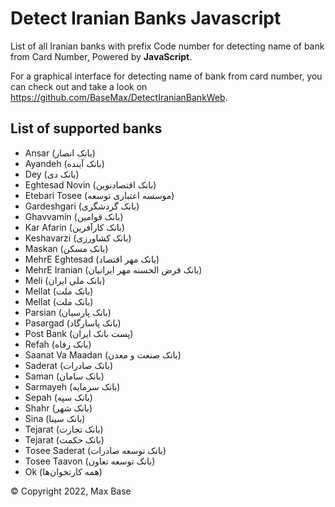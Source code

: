 # Detect Iranian Banks Javascript

List of all Iranian banks with prefix Code number for detecting name of bank from Card Number, Powered by **JavaScript**.

For a graphical interface for detecting name of bank from card number, you can check out and take a look on https://github.com/BaseMax/DetectIranianBankWeb.

## List of supported banks

- Ansar (بانک انصار)
- Ayandeh (بانک آینده)
- Dey (بانک دی)
- Eghtesad Novin (بانک اقتصادنوین)
- Etebari Tosee (موسسه اعتباری توسعه)
- Gardeshgari (بانک گردشگری)
- Ghavvamin (بانک قوامین)
- Kar Afarin (بانک کارآفرین)
- Keshavarzi (بانک کشاورزی)
- Maskan (بانک مسکن)
- MehrE Eghtesad (بانک مهر اقتصاد)
- MehrE Iranian (بانک قرض الحسنه مهر ایرانیان)
- Meli (بانک ملی ایران)
- Mellat (بانک ملت)
- Mellat (بانک ملت)
- Parsian (بانک پارسیان)
- Pasargad (بانک پاسارگاد)
- Post Bank (پست بانک ایران)
- Refah (بانک رفاه)
- Saanat Va Maadan (بانک صنعت و معدن)
- Saderat (بانک صادرات)
- Saman (بانک سامان)
- Sarmayeh (بانک سرمایه)
- Sepah (بانک سپه)
- Shahr (بانک شهر)
- Sina (بانک سینا)
- Tejarat (بانک تجارت)
- Tejarat (بانک حکمت)
- Tosee Saderat (بانک توسعه صادرات)
- Tosee Taavon (بانک توسعه تعاون)
- Ok (همه کارتخوان‌ها)

© Copyright 2022, Max Base
